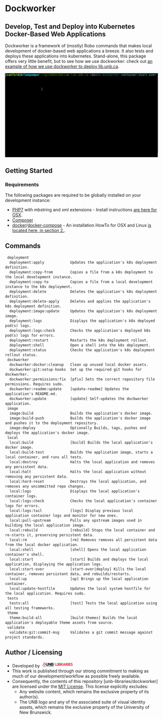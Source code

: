 # Dockworker
## Develop, Test and Deploy into Kubernetes Docker-Based Web Applications
Dockworker is a framework of (mostly) Robo commands that makes local development of docker-based web applications a breeze. It also tests and deploys these applications into kubernetes. Stand-alone, this package offers very little benefit, but to see how we use dockworker: check out [an example of how we use dockworker to deploy lib.unb.ca](https://github.com/unb-libraries/lib.unb.ca).

![Dockworker Startup](https://github.com/unb-libraries/dockworker/raw/3.x/img/dockworker-startup.gif "Dockworker Startup")

## Getting Started
### Requirements
The following packages are required to be globally installed on your development instance:

* [PHP7](https://php.org/) with mbstring and xml extensions - Install instructions [are here for OSX](https://gist.github.com/JacobSanford/52ad35b83bcde5c113072d5591eb89bd).
* [Composer](https://getcomposer.org/)
* [docker](https://www.docker.com)/[docker-compose](https://docs.docker.com/compose/) - An installation HowTo for OSX and Linux [is located here, in section 2.](https://github.com/unb-libraries/docker-drupal/wiki/2.-Setting-Up-Prerequisites).

## Commands
```
 deployment
  deployment:apply            Updates the application's k8s deployment definition.
  deployment:copy-from        Copies a file from a k8s deployment to the local development instance.
  deployment:copy-to          Copies a file from a local development instance to the k8s deployment.
  deployment:delete           Deletes the application's k8s deployment definition.
  deployment:delete-apply     Deletes and applies the application's k8s deployment definition.
  deployment:image:update     Updates the application's k8s deployment image.
  deployment:logs             Displays the application's k8s deployed pod(s) logs.
  deployment:logs:check       Checks the application's deployed k8s pod(s) logs for errors.
  deployment:restart          Restarts the k8s deployment rollout.
  deployment:shell            Open a shell into the k8s deployment.
  deployment:status           Checks the application's k8s deployment rollout status.
 dockworker
  dockworker:docker:cleanup   Clean up unused local docker assets.
  dockworker:git:setup-hooks  Set up the required git hooks for dockworker.
  dockworker:permissions:fix  [pfix] Sets the correct repository file permissions. Requires sudo.
  dockworker:readme:update    [update-readme] Updates the application's README.md.
  dockworker:update           [update] Self-updates the dockworker application.
 image
  image:build                 Builds the application's docker image.
  image:build-push            Builds the application's docker image and pushes it to the deployment repository.
  image:deploy                Optionally Builds, tags, pushes and deploys the application's docker image.
 local
  local:build                 [build] Builds the local application's docker image.
  local:build-test            Builds the application image, starts a local container, and runs all tests.
  local:destroy               Halts the local application and removes any persistent data.
  local:halt                  Halts the local application without removing any persistent data.
  local:hard-reset            Destroys the local application, and removes any uncommitted repo changes.
  local:logs                  Displays the local application's container logs.
  local:logs:check            Checks the local application's container logs for errors.
  local:logs:tail             [logs] Display previous local application container logs and monitor for new ones.
  local:pull-upstream         Pulls any upstream images used in building the local application image.
  local:rebuild               [rebuild] Stops the local container and re-starts it, preserving persistent data.
  local:rm                    [rm] Removes removes all persistent data from the local docker application.
  local:shell                 [shell] Opens the local application container's shell.
  local:start                 [start] Builds and deploys the local application, displaying the application logs.
  local:start-over            [start-over|deploy] Kills the local container, removes persistent data, and rebuilds/restarts.
  local:up                    [up] Brings up the local application container.
  local:update-hostfile       Updates the local system hostfile for the local application. Requires sudo.
 tests
  tests:all                   [test] Tests the local application using all testing frameworks.
 theme
  theme:build-all             [build-themes] Builds the local application's deployable theme assets from source.
 validate
  validate:git:commit-msg     Validates a git commit message against project standards.
```

## Author / Licensing
- Developed by [![UNB Libraries](https://github.com/unb-libraries/assets/raw/master/unblibbadge.png "UNB Libraries")](https://lib.unb.ca/)
- This work is published through our strong commitment to making as much of our development/workflow as possible freely available.
- Consequently, the contents of this repository [unb-libraries/dockworker] are licensed under the [MIT License](http://opensource.org/licenses/mit-license.html). This license explicitly excludes:
   - Any website content, which remains the exclusive property of its author(s).
   - The UNB logo and any of the associated suite of visual identity assets, which remains the exclusive property of the University of New Brunswick.
